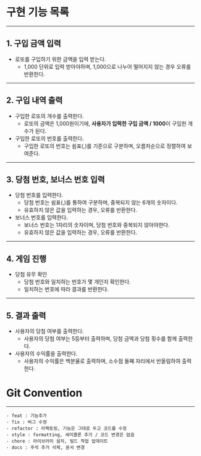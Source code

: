 # 구현 기능 목록

---
## 1. 구입 금액 입력
- 로또를 구입하기 위한 금액을 입력 받는다.
    - 1,000 단위로 입력 받아야하며, 1,000으로 나누어 떨어지지 않는 경우 오류를 반환한다. 

---
## 2. 구입 내역 출력
- 구입한 로또의 개수를 출력한다.
    - 로또의 금액은 1,000원이기에, **사용자가 입력한 구입 금액 / 1000**이 구입한 개수가 된다. 
- 구입한 로또의 번호를 출력한다.
    - 구입한 로또의 번호는 쉼표(,)를 기준으로 구분하며, 오름차순으로 정렬하여 보여준다.

---
## 3. 당첨 번호, 보너스 번호 입력
- 당첨 번호를 입력한다.
    - 당첨 번호는 쉼표(,)를 통하여 구분하며, 중복되지 않는 6개의 숫자이다.
    - 유효하지 않은 값을 입력하는 경우, 오류를 반환한다.
- 보너스 번호를 입력한다.
    - 보너스 번호는 1자리의 숫자이며, 당첨 번호와 중복되지 않아야한다. 
    - 유효하지 않은 값을 입력하는 경우, 오류를 반환한다. 

---
## 4. 게임 진행
- 당첨 유무 확인
    - 당첨 번호와 일치하는 번호가 몇 개인지 확인한다.
    - 일치하는 번호에 따라 결과를 반환한다.
---
## 5. 결과 출력
- 사용자의 당첨 여부를 출력한다.
    - 사용자의 당첨 여부는 5등부터 출력하며, 당첨 금액과 당첨 횟수를 함께 출력한다.
- 사용자의 수익률을 출력한다.
  - 사용자의 수익률은 백분율로 출력하며, 소수점 둘째 자리에서 반올림하여 출력한다.

# Git Convention

---

```
- feat : 기능추가
- fix : 버그 수정
- refactor : 리팩토링, 기능은 그대로 두고 코드를 수정
- style : formatting, 세미콜론 추가 / 코드 변경은 없음
- chore : 라이브러리 설치, 빌드 작업 업데이트
- docs : 주석 추가 삭제, 문서 변경
```
